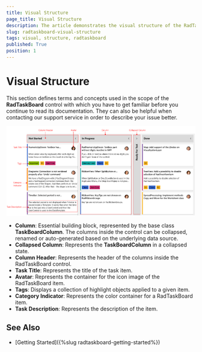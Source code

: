 ```yaml
---
title: Visual Structure
page_title: Visual Structure
description: The article demonstrates the visual structure of the RadTaskBoard.
slug: radtaskboard-visual-structure
tags: visual, structure, radtaskboard
published: True
position: 1
---
```


# Visual Structure

This section defines terms and concepts used in the scope of the __RadTaskBoard__ control with which you have to get familiar before you continue to read its documentation. They can also be helpful when contacting our support service in order to describe your issue better.

![RadTaskBoard visual structure](images/taskboard_visual_structure.png)

* **Column**: Essential building block, represented by the base class __TaskBoardColumn__. The columns inside the control can be collapsed, renamed or auto-generated based on the underlying data source.
* **Collapsed Column**: Represents the __TaskBoardColumn__ in a collapsed state. 
* **Column Header**: Represents the header of the columns inside the RadTaskBoard control.
* **Task Title**: Represents the title of the task item.
* **Avatar**: Represents the container for the icon image of the RadTaskBoard item.
* **Tags**: Displays a collection of highlight objects applied to a given item.
* **Category Indicator**: Represents the color container for a RadTaskBoard item.
* **Task Description**: Represents the description of the item.

## See Also

* [Getting Started]({%slug radtaskboard-getting-started%})
